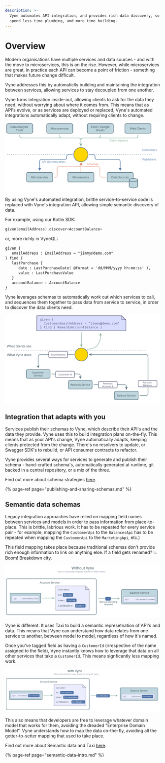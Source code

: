 ```yaml
---
description: >-
  Vyne automates API integration, and provides rich data discovery, so you can
  spend less time plumbing, and more time building.
---
```


# Overview

Modern organisations have multiple services and data sources - and with the move to microservices, this is on the rise. However, while microservices are great, in practice each API can become a point of friction - something that makes future change difficult. 

Vyne addresses this by automaticlly building and maintaining the integration between services, allowing services to stay decoupled from one another.

Vyne turns integration inside-out, allowing clients to ask for the data they need, without worrying about where it comes from. This means that as API's evolve, or as services are deployed or replaced, Vyne's automated integrations automatically adapt, without requiring clients to change.

![Vyne provides automated API orchestration](../.gitbook/assets/documentation-images.png)

By using Vyne's automated integration, brittle service-to-service code is replaced with Vyne's integration API, allowing simple semantic discovery of data.

For example, using our Kotlin SDK:

```kotlin
given(emailAddress).discover<AccountBalance>
```

or, more richly in VyneQL:

```text
given {
   emailAddress : EmailAddress = "jimmy@demo.com"
} find {
   lastPurchase {
      date : LastPurchaseDate( @format = 'dd/MMM/yyyy hh:mm:ss' ),
      value : LastPurchaseValue
   }
   accountBalance : AccountBalance
}
```

Vyne leverages schemas to automatically work out which services to call, and sequences them together to pass data from service to service, in order to discover the data clients need.

![](../.gitbook/assets/what-clients-sees.png)

## Integration that adapts with you

Services publish their schemas to Vyne, which describe their API's and the data they provide. Vyne uses this to build integration plans on-the-fly. This means that as your API's change, Vyne automatically adapts, keeping clients protected from the change. There's no resolvers to update, or Swagger SDK's to rebuild, or API consumer contracts to refactor.

Vyne provides several ways for services to generate and publish their schema - hand-crafted schema's, automatically generated at runtime, git backed in a central repository, or a mix of the three.

Find out more about schema strategies [here](publishing-and-sharing-schemas.md).

{% page-ref page="publishing-and-sharing-schemas.md" %}



## Semantic data schemas

Legacy integration approaches have relied on mapping field names between services and models in order to pass information from place-to-place. This is brittle, labrious work. It has to be repeated for every service pair - for example, mapping the `CustomerApi` to the `BalancesApi` has to be repeated when mapping the `CustomerApi` to the `MarketingApi`, etc.\)

This field mapping takes place because traditional schemas don't provide rich enough information to link on anything else. If a field gets renamed?  💥 Boom! Breakdown city.

![Without Vyne, data is manually mapped based on field names. Ergh.](../.gitbook/assets/without-vyne.png)

Vyne is different. It uses Taxi to build a semantic represetnation of API's and data. This means that Vyne can understand how data relates from one service to another, between model to model, regardless of how it's named.

Once you've tagged field as having a `CustomerId` \(irrespective of the name assigned to the field\), Vyne instantly knows how to leverage that data on all other services that take a `CustomerId`. This means signficantly less mapping work.

![With Vyne, data is automatically mapped, based on the information it contains \(it&apos;s &quot;Semanitc Type&quot;\)](../.gitbook/assets/documentation-images-1-.png)

This also means that developers are free to leverage whatever domain model that works for them, avoiding the dreaded "Enterprise Domain Model". Vyne understands how to map the data on-the-fly, avoiding all the getter-to-setter mapping that used to take place.

Find out more about Semantic data and Taxi [here](semantic-data-intro.md).

{% page-ref page="semantic-data-intro.md" %}



